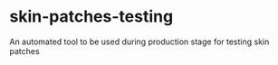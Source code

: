 # skin-patches-testing
An automated tool to be used during production stage for testing skin patches
